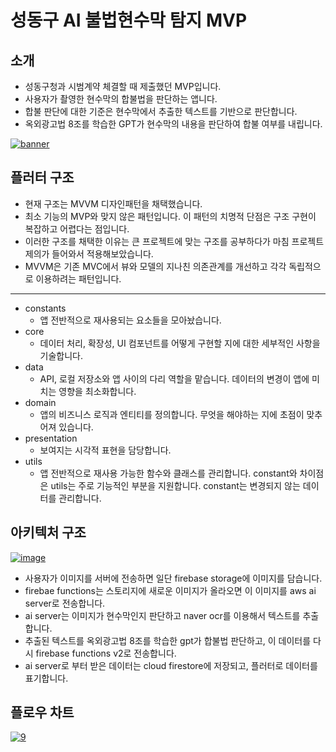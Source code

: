 # 성동구 AI 불법현수막 탐지 MVP
## 소개
- 성동구청과 시범계약 체결할 때 제출했던 MVP입니다.
- 사용자가 촬영한 현수막의 합불법을 판단하는 앱니다.
- 합불 판단에 대한 기준은 현수막에서 추출한 텍스트를 기반으로 판단합니다.
- 옥외광고법 8조를 학습한 GPT가 현수막의 내용을 판단하여 합불 여부를 내립니다.

<a href="https://ibb.co/pnMLG9h"><img src="https://i.ibb.co/rvzwT1d/banner.png" alt="banner" border="0"></a>
## 플러터 구조
- 현재 구조는 MVVM 디자인패턴을 채택했습니다.
- 최소 기능의 MVP와 맞지 않은 패턴입니다. 이 패턴의 치명적 단점은 구조 구현이 복잡하고 어렵다는 점입니다.
- 이러한 구조를 채택한 이유는 큰 프로젝트에 맞는 구조를 공부하다가 마침 프로젝트 제의가 들어와서 적용해보았습니다.
- MVVM은 기존 MVC에서 뷰와 모델의 지나친 의존관계를 개선하고 각각 독립적으로 이용하려는 패턴입니다.

---
- constants
  - 앱 전반적으로 재사용되는 요소들을 모아놨습니다.
- core
  - 데이터 처리, 확장성, UI 컴포넌트를 어떻게 구현할 지에 대한 세부적인 사항을 기술합니다.
- data
  - API, 로컬 저장소와 앱 사이의 다리 역할을 맡습니다. 데이터의 변경이 앱에 미치는 영향을 최소화합니다.
- domain
  - 앱의 비즈니스 로직과 엔티티를 정의합니다. 무엇을 해야하는 지에 초점이 맞추어져 있습니다.
- presentation
  - 보여지는 시각적 표현을 담당합니다.
- utils
  - 앱 전반적으로 재사용 가능한 함수와 클래스를 관리합니다. constant와 차이점은 utils는 주로 기능적인 부분을 지원합니다. constant는 변경되지 않는 데이터를 관리합니다.
## 아키텍처 구조
<a href="https://ibb.co/9T4X1bx"><img src="https://i.ibb.co/jMwKQyC/image.png" alt="image" border="0"></a>

- 사용자가 이미지를 서버에 전송하면 일단 firebase storage에 이미지를 담습니다.
- firebae functions는 스토리지에 새로운 이미지가 올라오면 이 이미지를 aws ai server로 전송합니다.
- ai server는 이미지가 현수막인지 판단하고 naver ocr를 이용해서 텍스트를 추출합니다.
- 추출된 텍스트를 옥외광고법 8조를 학습한 gpt가 합불법 판단하고, 이 데이터를 다시 firebase functions v2로 전송합니다.
- ai server로 부터 받은 데이터는 cloud firestore에 저장되고, 플러터로 데이터를 표기합니다. 

## 플로우 차트
<a href="https://ibb.co/6rZCZrz"><img src="https://i.ibb.co/7jzmzjP/9.png" alt="9" border="0"></a>

